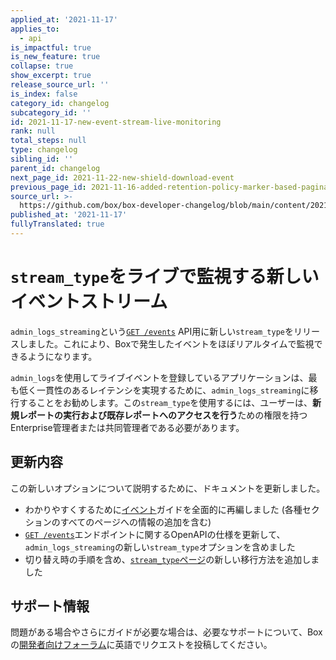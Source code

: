 ```yaml
---
applied_at: '2021-11-17'
applies_to:
  - api
is_impactful: true
is_new_feature: true
collapse: true
show_excerpt: true
release_source_url: ''
is_index: false
category_id: changelog
subcategory_id: ''
id: 2021-11-17-new-event-stream-live-monitoring
rank: null
total_steps: null
type: changelog
sibling_id: ''
parent_id: changelog
next_page_id: 2021-11-22-new-shield-download-event
previous_page_id: 2021-11-16-added-retention-policy-marker-based-pagination
source_url: >-
  https://github.com/box/box-developer-changelog/blob/main/content/2021/11-17-new-event-stream-live-monitoring.md
published_at: '2021-11-17'
fullyTranslated: true
---
```

# `stream_type`をライブで監視する新しいイベントストリーム

`admin_logs_streaming`という[`GET /events`][event-api] API用に新しい`stream_type`をリリースしました。これにより、Boxで発生したイベントをほぼリアルタイムで監視できるようになります。

<!-- more -->

`admin_logs`を使用してライブイベントを登録しているアプリケーションは、最も低く一貫性のあるレイテンシを実現するために、`admin_logs_streaming`に移行することをお勧めします。この`stream_type`を使用するには、ユーザーは、**新規レポートの実行および既存レポートへのアクセスを行う**ための権限を持つEnterprise管理者または共同管理者である必要があります。

## 更新内容

この新しいオプションについて説明するために、ドキュメントを更新しました。

* わかりやすくするために[イベント][event-guide]ガイドを全面的に再編しました (各種セクションのすべてのページへの情報の追加を含む)
* [`GET /events`][event-api]エンドポイントに関するOpenAPIの仕様を更新して、`admin_logs_streaming`の新しい`stream_type`オプションを含めました
* 切り替え時の手順を含め、[`stream_type`ページ][migration]の新しい移行方法を追加しました

## サポート情報

問題がある場合やさらにガイドが必要な場合は、必要なサポートについて、Boxの[開発者向けフォーラム][forum]に英語でリクエストを投稿してください。

[forum]: https://support.box.com/hc/en-us/community/topics/360001932973-Platform-and-Developer-Forum

[event-api]: e://get-events

[event-guide]: g://events

[migration]: g://events/enterprise-events/migrate-to-stream
